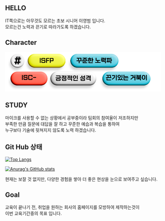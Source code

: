 <!-- # 이영범의 자기소개서 -->

## HELLO

IT쪽으로는 아무것도 모르는 초보 시니어 이영범 입니다. <BR>
모르는건 노력과 끈기로 따라가도록 하겠습니다.

## Character

<img src="./md/Character.png">

## STUDY

마이크를 사용할 수 없는 상황에서 공부중이라 팀회의 참여율이 저조하지만 <BR>
부족한 만큼 질문에 대답을 잘 하고 꾸준한 예습과 복습을 통하여 <BR>
누구보다 기술에 뒷쳐지지 않도록 노력 하겠습니다.

## Git Hub 상태

[![Top Langs](https://github-readme-stats.vercel.app/api/top-langs/?username=lyb9030&layout=compact)](https://github.com/anuraghazra/github-readme-stats)

[![Anurag's GitHub stats](https://github-readme-stats.vercel.app/api?username=lyb9030)](https://github.com/lyb9030/github-readme-stats)

현재는 보잘 것 없지만, 다양한 경험을 쌓아 더 좋은 현상을 눈으로 보여주고 싶습니다.

## Goal

교육이 끝나기 전, 취업을 원하는 회사의 홈페이지를 모방하여 제작하는것이 <br>
이번 교육기간중의 목표 입니다.
